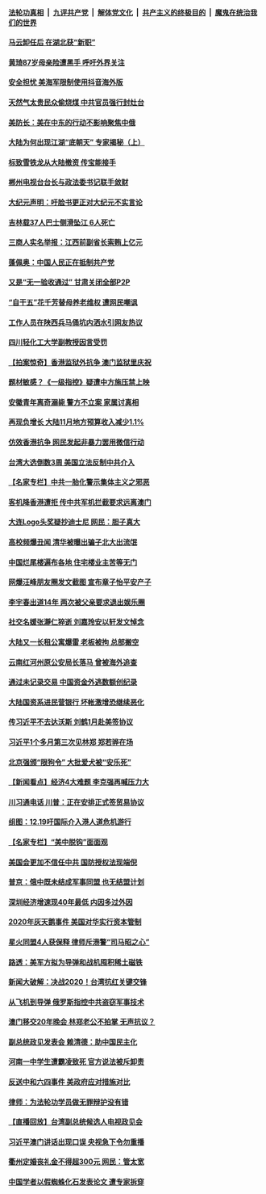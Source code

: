 ####  [法轮功真相](../../../../basic/blob/master/README.md?t=12220139) &nbsp;|&nbsp; [九评共产党](../../../../9ping.md/blob/master/README.md?t=12220139) &nbsp;|&nbsp; [解体党文化](../../../../jtdwh.md/blob/master/README.md?t=12220139)  &nbsp;|&nbsp; [共产主义的终极目的](../../../../gczydzjmd.md/blob/master/README.md?t=12220139) &nbsp;|&nbsp; [魔鬼在统治我们的世界](../../../../mgztzwmdsj.md/blob/master/README.md?t=12220139) 

#### [马云卸任后 在湖北获“新职”](../pages/nsc413/n11737305.md?t=12220139) 

#### [黄琦87岁母亲险遭黑手 呼吁外界关注](../pages/nsc413/n11737201.md?t=12220139) 

#### [安全担忧 美海军限制使用抖音海外版](../pages/nsc413/n11737361.md?t=12220139) 

#### [天然气太贵民众偷烧煤 中共官员强行封灶台](../pages/nsc413/n11737276.md?t=12220139) 


#### [美防长：美在中东的行动不影响聚焦中俄](../pages/nsc413/n11737218.md?t=12220139) 

#### [大陆为何出现江湖“底朝天” 专家揭秘（上）](../pages/nsc413/n11737119.md?t=12220139) 

#### [标致雪铁龙从大陆撤资 传宝能接手](../pages/nsc413/n11736943.md?t=12220139) 

#### [郴州电视台台长与政法委书记联手敛财](../pages/nsc413/n11737039.md?t=12220139) 

#### [大纪元声明：吁脸书更正对大纪元不实言论](../pages/nsc413/n11737133.md?t=12220139) 

#### [吉林载37人巴士侧滑坠江 6人死亡](../pages/nsc413/n11736993.md?t=12220139) 

#### [三商人实名举报：江西前副省长索贿上亿元](../pages/nsc413/n11736935.md?t=12220139) 

#### [蓬佩奥：中国人民正在抵制共产党](../pages/nsc413/n11736961.md?t=12220139) 

#### [又是“无一验收通过” 甘肃关闭全部P2P](../pages/nsc413/n11736689.md?t=12220139) 

#### [“自干五”花千芳替母养老维权 遭网民嘲讽](../pages/nsc413/n11736392.md?t=12220139) 

#### [工作人员在陕西兵马俑坑内洒水引网友热议](../pages/nsc413/n11736910.md?t=12220139) 

#### [四川轻化工大学副教授因言受罚](../pages/nsc413/n11736771.md?t=12220139) 

#### [【拍案惊奇】香港监狱外抗争 澳门监狱里庆祝](../pages/nsc413/n11736511.md?t=12220139) 

#### [题材敏感？《一级指控》疑遭中方施压禁上映](../pages/nsc413/n11736741.md?t=12220139) 

#### [安徽青年离奇溺毙 警方不立案 家属讨真相](../pages/nsc413/n11736584.md?t=12220139) 

#### [再现负增长 大陆11月地方预算收入减少1.1%](../pages/nsc413/n11736359.md?t=12220139) 

#### [仿效香港抗争 网民发起非暴力罢用微信行动](../pages/nsc413/n11736211.md?t=12220139) 

#### [台湾大选倒数3周 美国立法反制中共介入](../pages/nsc413/n11736367.md?t=12220139) 

#### [【名家专栏】中共一胎化警示集体主义之邪恶](../pages/nsc413/n11731126.md?t=12220139) 

#### [客机降香港遭拒 传中共军机拦截要求远离澳门](../pages/nsc413/n11736488.md?t=12220139) 

#### [大连Logo头奖疑抄迪士尼 网民：胆子真大](../pages/nsc413/n11736026.md?t=12220139) 

#### [高校频爆丑闻 清华被曝出骗子北大出流氓](../pages/nsc413/n11736172.md?t=12220139) 

#### [中国烂尾楼遍布各地 住宅楼业主苦等无门](../pages/nsc413/n11736341.md?t=12220139) 

#### [网爆汪峰朋友圈发文截图 宣布章子怡平安产子](../pages/nsc413/n11735699.md?t=12220139) 

#### [李宇春出道14年 两次被父亲要求退出娱乐圈](../pages/nsc413/n11735902.md?t=12220139) 

#### [社交名媛张瀞仁猝逝 刘嘉玲安以轩发文悼念](../pages/nsc413/n11735959.md?t=12220139) 

#### [大陆又一长租公寓爆雷 老板被拘 总部搬空](../pages/nsc413/n11735798.md?t=12220139) 

#### [云南红河州原公安局长落马 曾被海外追查](../pages/nsc413/n11736290.md?t=12220139) 

#### [通过未记录交易 中国资金外逃数额创纪录](../pages/nsc413/n11735942.md?t=12220139) 

#### [大陆国资系进民营银行 坏帐激增恐继续恶化](../pages/nsc413/n11736032.md?t=12220139) 

#### [传习近平不去达沃斯 刘鹤1月赴美签协议](../pages/nsc413/n11735851.md?t=12220139) 

#### [习近平1个多月第三次见林郑 郑若骅在场](../pages/nsc413/n11735836.md?t=12220139) 

#### [北京强颁“限狗令” 大批爱犬被“安乐死”](../pages/nsc413/n11735906.md?t=12220139) 

#### [【新闻看点】经济4大难题 李克强再喊压力大](../pages/nsc413/n11735913.md?t=12220139) 

#### [川习通电话 川普：正在安排正式签贸易协议](../pages/nsc413/n11735839.md?t=12220139) 

#### [组图：12.19吁国际介入港人道危机游行](../pages/nsc413/n11733150.md?t=12220139) 

#### [【名家专栏】“美中脱钩”面面观](../pages/nsc413/n11735692.md?t=12220139) 

#### [美国会更加不信任中共 国防授权法现端倪](../pages/nsc413/n11735874.md?t=12220139) 

#### [普京：俄中既未结成军事同盟 也无结盟计划](../pages/nsc413/n11735723.md?t=12220139) 

#### [深圳经济增速现40年最低  内因多过外因](../pages/nsc413/n11735663.md?t=12220139) 

#### [2020年灰天鹅事件 美国对华实行资本管制](../pages/nsc413/n11735719.md?t=12220139) 

#### [星火同盟4人获保释 律师斥港警“司马昭之心”](../pages/nsc413/n11735585.md?t=12220139) 

#### [路透：美军方拟为导弹和战机囤积稀土磁铁](../pages/nsc413/n11735717.md?t=12220139) 

#### [新闻大破解：决战2020！台湾抗红关键交锋](../pages/nsc413/n11733577.md?t=12220139) 

#### [从飞机到导弹 俄罗斯指控中共盗窃军事技术](../pages/nsc413/n11735669.md?t=12220139) 

#### [澳门移交20年晚会 林郑老公不拍掌 无声抗议？](../pages/nsc413/n11735617.md?t=12220139) 

#### [副总统政见发表会 赖清德：助中国民主化](../pages/nsc413/n11735446.md?t=12220139) 

#### [河南一中学生遭霸凌致死 官方说法被斥卸责](../pages/nsc413/n11735508.md?t=12220139) 

#### [反送中和六四事件 美政府应对措施对比](../pages/nsc413/n11706347.md?t=12220139) 

#### [律师：为法轮功学员做无罪辩护没有错](../pages/nsc413/n11733542.md?t=12220139) 


#### [【直播回放】台湾副总统候选人电视政见会](../pages/nsc413/n11733207.md?t=12220139) 

#### [习近平澳门讲话出现口误 央视急下令勿重播](../pages/nsc413/n11735219.md?t=12220139) 

#### [衢州定婚丧礼金不得超300元 网民：管太宽](../pages/nsc413/n11735084.md?t=12220139) 

#### [中国学者以假蜘蛛化石发表论文 遭专家拆穿](../pages/nsc413/n11735028.md?t=12220139) 

